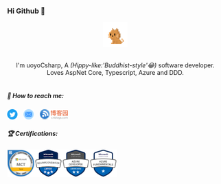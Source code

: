 ### Hi Github 👋

<p align="center">
  <img src="https://github.com/uoyoCsharp/uoyoCsharp/blob/master/pic/mycat.gif?raw=true" width="58px">
  <br><br>
  <samp>
    <p align="center">
    I'm uoyoCsharp, A 
    <em>(Hippy-like:'Buddhist-style'😂)</em> software developer.
    <br>
    Loves AspNet Core, Typescript, Azure and DDD.
     <br>
     <br>
    </p>
  </samp>
</p>

##### 📧 How to reach me:
<a href="https://twitter.com/uoyoCsharp"><img src="https://github.com/uoyoCsharp/uoyoCsharp/blob/master/pic/Twitter.svg" width="24px" height="24px" title="Twitter"/></a>&emsp;<a href="mailto:344481481@qq.com"><img src="https://github.com/uoyoCsharp/uoyoCsharp/blob/master/pic/Mail.svg" height="24px" title="QQ Mail"/></a>&emsp;<a href="https://www.cnblogs.com/uoyo/"><img src="https://github.com/uoyoCsharp/uoyoCsharp/blob/master/pic/cnblog.svg" height="24px" title="博客园"/></a>

##### 🏆 Certifications:
<a href="https://www.youracclaim.com/badges/59ced110-998f-4f1e-a1d3-4b2f1475b774/public_url" ><img src="https://github.com/uoyoCsharp/uoyoCsharp/blob/master/pic/microsoft-certified-trainer.png" width="64px" title="Microsoft Certified Trainer"/></a><a href="https://www.youracclaim.com/badges/b2747000-b5c9-4d8e-986e-4e228416df14/public_url" ><img src="https://github.com/uoyoCsharp/uoyoCsharp/blob/master/pic/microsoft-certified-devops-engineer-expert.png" width="64px" title="Microsoft Devops Expert"/></a><a href="https://www.youracclaim.com/badges/f18d4f8b-851f-4942-94a0-cb1056b73693/public_url" ><img src="https://github.com/uoyoCsharp/uoyoCsharp/blob/master/pic/azure-developer-associate.png" width="64px" title="Microsoft Azure Badge"/></a><a href="https://www.youracclaim.com/badges/65326ff2-f409-4279-8a84-1d8c1053e7f3/public_url" ><img src="https://github.com/uoyoCsharp/uoyoCsharp/blob/master/pic/azure-fundamentals.png" width="64px" title="Microsoft Azure Badge"/></a>


